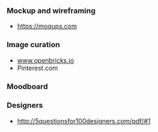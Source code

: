 ### Mockup and wireframing 

* https://moqups.com


### Image curation 

* www.openbricks.io 
* Pinterest.com

### Moodboard


### Designers 

* http://5questionsfor100designers.com/pdf/#1